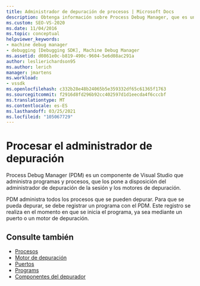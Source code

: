 ```yaml
---
title: Administrador de depuración de procesos | Microsoft Docs
description: Obtenga información sobre Process Debug Manager, que es un componente de Visual Studio que hace que los programas estén disponibles para el administrador de depuración de la sesión y los motores de depuración.
ms.custom: SEO-VS-2020
ms.date: 11/04/2016
ms.topic: conceptual
helpviewer_keywords:
- machine debug manager
- debugging [Debugging SDK], Machine Debug Manager
ms.assetid: d0861e0c-b819-490c-9604-5e6d08ac291a
author: leslierichardson95
ms.author: lerich
manager: jmartens
ms.workload:
- vssdk
ms.openlocfilehash: c332b28e48b24065b5e359332df65c61365f1763
ms.sourcegitcommit: f2916d8fd296b92cc402597d1d1eecda4f6cccbf
ms.translationtype: MT
ms.contentlocale: es-ES
ms.lasthandoff: 03/25/2021
ms.locfileid: "105067729"
---
```

# <a name="process-debug-manager"></a>Procesar el administrador de depuración
Process Debug Manager (PDM) es un componente de Visual Studio que administra programas y procesos, que los pone a disposición del administrador de depuración de la sesión y los motores de depuración.

 PDM administra todos los procesos que se pueden depurar. Para que se pueda depurar, se debe registrar un programa con el PDM. Este registro se realiza en el momento en que se inicia el programa, ya sea mediante un puerto o un motor de depuración.

## <a name="see-also"></a>Consulte también
- [Procesos](../../extensibility/debugger/processes.md)
- [Motor de depuración](../../extensibility/debugger/debug-engine.md)
- [Puertos](../../extensibility/debugger/ports.md)
- [Programs](../../extensibility/debugger/programs.md)
- [Componentes del depurador](../../extensibility/debugger/debugger-components.md)
